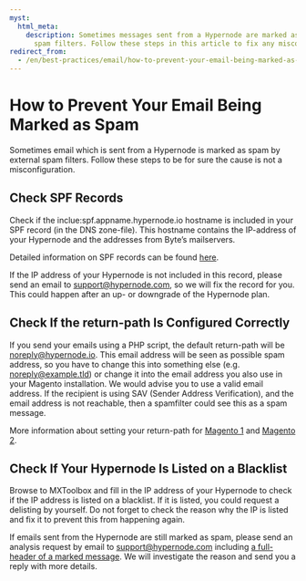 ```yaml
---
myst:
  html_meta:
    description: Sometimes messages sent from a Hypernode are marked as spam by external
      spam filters. Follow these steps in this article to fix any misconfigurations.
redirect_from:
  - /en/best-practices/email/how-to-prevent-your-email-being-marked-as-spam/
---
```


<!-- source: https://support.hypernode.com/en/best-practices/email/how-to-prevent-your-email-being-marked-as-spam/ -->

# How to Prevent Your Email Being Marked as Spam

Sometimes email which is sent from a Hypernode is marked as spam by external spam filters. Follow these steps to be for sure the cause is not a misconfiguration.

## Check SPF Records

Check if the inclue:spf.appname.hypernode.io hostname is included in your SPF record (in the DNS zone-file). This hostname contains the IP-address of your Hypernode and the addresses from Byte’s mailservers.

Detailed information on SPF records can be found [here](../../hypernode-platform/dns/how-to-set-up-your-spf-records-for-hypernode.md).

If the IP address of your Hypernode is not included in this record, please send an email to support@hypernode.com, so we will fix the record for you. This could happen after an up- or downgrade of the Hypernode plan.

## Check If the return-path Is Configured Correctly

If you send your emails using a PHP script, the default return-path will be noreply@hypernode.io. This email address will be seen as possible spam address, so you have to change this into something else (e.g. noreply@example.tld) or change it into the email address you also use in your Magento installation. We would advise you to use a valid email address. If the recipient is using SAV (Sender Address Verification), and the email address is not reachable, then a spamfilter could see this as a spam message.

More information about setting your return-path for [Magento 1](../../ecommerce-applications/magento-1/how-to-set-the-return-path-for-a-magento-1-shop.md) and [Magento 2](../../ecommerce-applications/magento-2/how-to-set-the-return-path-for-a-magento-2-shop.md).

## Check If Your Hypernode Is Listed on a Blacklist

Browse to MXToolbox and fill in the IP address of your Hypernode to check if the IP address is listed on a blacklist. If it is listed, you could request a delisting by yourself. Do not forget to check the reason why the IP is listed and fix it to prevent this from happening again.

If emails sent from the Hypernode are still marked as spam, please send an analysis request by email to support@hypernode.com including [a full-header of a marked message](../../best-practices/email/how-to-find-the-mail-headers.md). We will investigate the reason and send you a reply with more details.
